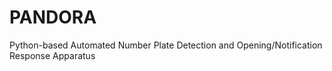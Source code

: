 # PANDORA
Python-based Automated Number Plate Detection and Opening/Notification Response Apparatus
